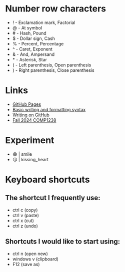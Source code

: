 # Number row characters

* ! - Exclamation mark, Factorial
* @ - At symbol
* \# - Hash, Pound
* $ - Dollar sign, Cash
* % - Percent, Percentage
* ^ - Caret, Exponent
* & - And, Ampersand
* \* - Asterisk, Star
* ( - Left parenthesis, Open parenthesis
* ) - Right parenthesis, Close parenthesis

# Links

* [GitHub Pages](https://github.com/)
* [Basic writing and formatting syntax](https://www.markdownguide.org/cheat-sheet/)
* [Writing on GitHub](https://docs.github.com/en/get-started/writing-on-github)
* [Fall 2024 COMP1238](https://learn.georgebrown.ca/d2l/home/291663)

# Experiment

* :smile: | smile
* :kissing_heart: | kissing_heart

# Keyboard shortcuts
## The shortcut I frequently use:
- ctrl c (copy)
- ctrl v (paste)
- ctrl x (cut)
- ctrl z (undo)
  
## Shortcuts I would like to start using:
- ctrl n (open new)
- windows v (clipboard)
- F12 (save as)
